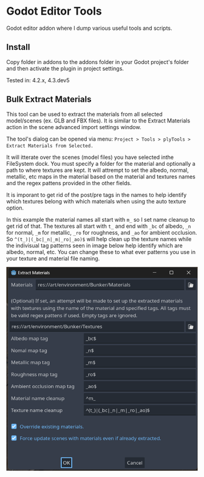 # Godot Editor Tools

Godot editor addon where I dump various useful tools and scripts.

## Install

Copy folder in addons to the addons folder in your Godot project's folder and then activate the plugin in project settings.

Tested in: 4.2.x, 4.3.dev5

## Bulk Extract Materials

This tool can be used to extract the materials from all selected model/scenes (ex. GLB and FBX files). It is similar to the Extract Materials action in the scene advanced import settings window.

The tool's dialog can be opened via menu: `Project > Tools > plyTools > Extract Materials from Selected.`

It will itterate over the scenes (model files) you have selected inthe FileSystem dock.
You must specify a folder for the material and optionally a path to where textures are kept. It will attrempt to set the albedo, normal, metallic, etc maps in the material based on the material and textures names and the regex pattens provided in the other fields.

It is imporant to get rid of the post/pre tags in the names to help identify which textures belong with which materials when using the auto texture option.

In this example the material names all start with `m_` so I set name cleanup to get rid of that. The textures all start with `t_` and end with `_bc` of albedo, `_n` for normal, `_m` for metallic, `_ro` for roughness, and `_ao` for ambient occlusion. So `^(t_)|(_bc|_n|_m|_ro|_ao)$` will help clean up the texture names while the indivisual tag patterns seen in image below help identify which are albedo, normal, etc. You can change these to what ever patterns you use in your texture and material file naming.

![sample](/img/extract_mats.png)




